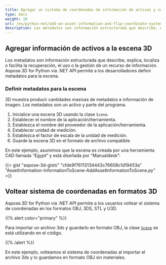 ```yaml
---
title: Agregar un sistema de coordenadas de información de activos y voltear en formatos 3D
type: docs
weight: 10
url: /es/python-net/add-an-asset-information-and-flip-coordinate-system-in-3d-formats/
description: Los metadatos son información estructurada que describe, explica, localiza o facilita la recuperación, el uso o la gestión de un recurso de información. Aspose.3D for Python via .NET API permite a los desarrolladores definir metadatos para la escena.
---
```

##  **Agregar información de activos a la escena 3D**
Los metadatos son información estructurada que describe, explica, localiza o facilita la recuperación, el uso o la gestión de un recurso de información. Aspose.3D for Python via .NET API permite a los desarrolladores definir metadatos para la escena.
###  **Definir metadatos para la escena**
3D muestra producir cantidades masivas de metadatos e información de imagen. Los metadatos son un activo y parte del programa.

1. Inicialice una escena 3D usando la clase `Scene`.
1. Establecer el nombre de la aplicación/herramienta.
1. Establezca el nombre del proveedor de la aplicación/herramienta.
1. Establecer unidad de medición.
1. Establezca el factor de escala de la unidad de medición.
1. Guarde la escena 3D en el formato de archivo compatible.

En este ejemplo, asumimos que la escena es creada por una herramienta CAD llamada “Egypt” y está diseñada por “Manualdesk”:

{{< gist "aspose-3d-gists" "cfde9f76113134443c76608c1d19453a" "AssetInformation-InformationToScene-AddAssetInformationToScene.py" >}}
##  **Voltear sistema de coordenadas en formatos 3D**
Aspose.3D for Python via .NET API permite a los usuarios voltear el sistema de coordenadas en los formatos OBJ, 3DS, STL y U3D.

{{% alert color="primary" %}} 

Para importar un archivo 3ds y guardarlo en formato OBJ, la clase [`Scene`](https://reference.aspose.com/3d/net/aspose.threed/scene) se está utilizando en el código.

{{% /alert %}} 

En este ejemplo, volteamos el sistema de coordenadas al importar el archivo 3ds y lo guardamos en formato OBJ sin materiales.
